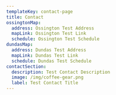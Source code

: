 ```yaml
---
templateKey: contact-page
title: Contact
ossingtonMap:
  address: Ossington Test Address
  mapLink: Ossington Test Link
  schedule: Ossington Test Schedule
dundasMap:
  address: Dundas Test Address
  mapLink: Dundas Test Link
  schedule: Dundas Test Schedule
contactSection:
  description: Test Contact Description
  image: /img/coffee-gear.png
  label: Test Contact Title
---
```


